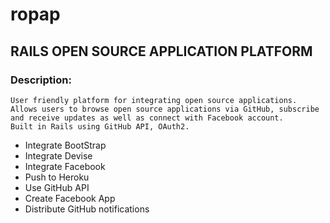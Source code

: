 ropap
=====

## RAILS OPEN SOURCE APPLICATION PLATFORM

### Description:
 ```gherkin
 User friendly platform for integrating open source applications.
 Allows users to browse open source applications via GitHub, subscribe and receive updates as well as connect with Facebook account.
 Built in Rails using GitHub API, OAuth2.
 ```
- Integrate BootStrap
- Integrate Devise
- Integrate Facebook
- Push to Heroku
- Use GitHub API
- Create Facebook App
- Distribute GitHub notifications
